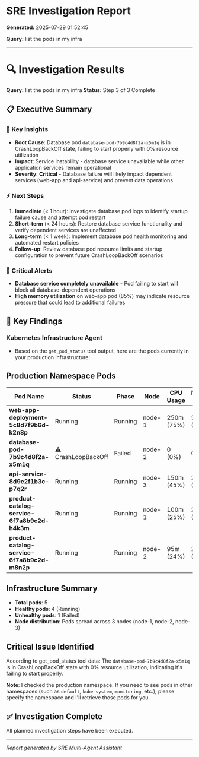 # SRE Investigation Report

**Generated:** 2025-07-29 01:52:45

**Query:** list the pods in my infra

---

# 🔍 Investigation Results

**Query:** list the pods in my infra
**Status:** Step 3 of 3 Complete

## 📋 Executive Summary

### 🎯 Key Insights
- **Root Cause**: Database pod `database-pod-7b9c4d8f2a-x5m1q` is in CrashLoopBackOff state, failing to start properly with 0% resource utilization
- **Impact**: Service instability - database service unavailable while other application services remain operational
- **Severity**: **Critical** - Database failure will likely impact dependent services (web-app and api-service) and prevent data operations

### ⚡ Next Steps
1. **Immediate** (< 1 hour): Investigate database pod logs to identify startup failure cause and attempt pod restart
2. **Short-term** (< 24 hours): Restore database service functionality and verify dependent services are unaffected
3. **Long-term** (< 1 week): Implement database pod health monitoring and automated restart policies
4. **Follow-up**: Review database pod resource limits and startup configuration to prevent future CrashLoopBackOff scenarios

### 🚨 Critical Alerts
- **Database service completely unavailable** - Pod failing to start will block all database-dependent operations
- **High memory utilization** on web-app pod (85%) may indicate resource pressure that could lead to additional failures

## 🎯 Key Findings

### Kubernetes Infrastructure Agent
- Based on the `get_pod_status` tool output, here are the pods currently in your production infrastructure:

## Production Namespace Pods

| Pod Name | Status | Phase | Node | CPU Usage | Memory Usage | Created |
|----------|--------|-------|------|-----------|--------------|---------|
| **web-app-deployment-5c8d7f9b6d-k2n8p** | Running | Running | node-1 | 250m (75%) | 512Mi (85%) | 2024-01-15T10:30:00Z |
| **database-pod-7b9c4d8f2a-x5m1q** | ⚠️ CrashLoopBackOff | Failed | node-2 | 0 (0%) | 0 (0%) | 2024-01-15T09:15:00Z |
| **api-service-8d9e2f1b3c-p7q2r** | Running | Running | node-3 | 150m (45%) | 256Mi (60%) | 2024-01-15T08:00:00Z |
| **product-catalog-service-6f7a8b9c2d-h4k3m** | Running | Running | node-1 | 100m (25%) | 256Mi (40%) | 2024-01-14T06:00:00Z |
| **product-catalog-service-6f7a8b9c2d-m8n2p** | Running | Running | node-2 | 95m (24%) | 248Mi (39%) | 2024-01-14T06:00:00Z |

## Infrastructure Summary
- **Total pods**: 5
- **Healthy pods**: 4 (Running)
- **Unhealthy pods**: 1 (Failed)
- **Node distribution**: Pods spread across 3 nodes (node-1, node-2, node-3)

## Critical Issue Identified
According to get_pod_status tool data: The `database-pod-7b9c4d8f2a-x5m1q` is in CrashLoopBackOff state with 0% resource utilization, indicating it's failing to start properly.

**Note**: I checked the production namespace. If you need to see pods in other namespaces (such as `default`, `kube-system`, `monitoring`, etc.), please specify the namespace and I'll retrieve those pods for you.

## ✅ Investigation Complete

All planned investigation steps have been executed.


---
*Report generated by SRE Multi-Agent Assistant*
